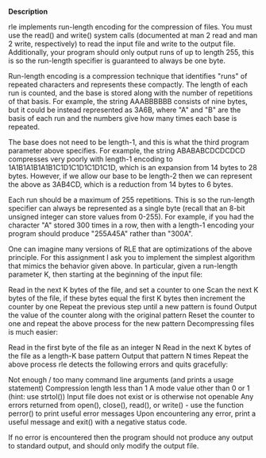 **Description**

rle implements run-length encoding for the compression of files. You must use the read() and write() system calls (documented at man 2 read and man 2 write, respectively) to read the input file and write to the output file. Additionally, your program should only output runs of up to length 255, this is so the run-length specifier is guaranteed to always be one byte.

Run-length encoding is a compression technique that identifies "runs" of repeated characters and represents these compactly. The length of each run is counted, and the base is stored along with the number of repetitions of that basis. For example, the string AAABBBBBB consists of nine bytes, but it could be instead represented as 3A6B, where "A" and "B" are the basis of each run and the numbers give how many times each base is repeated.

The base does not need to be length-1, and this is what the third program parameter above specifies. For example, the string ABABABCDCDCDCD compresses very poorly with length-1 encoding to 1A1B1A1B1A1B1C1D1C1D1C1D1C1D, which is an expansion from 14 bytes to 28 bytes. However, if we allow our base to be length-2 then we can represent the above as 3AB4CD, which is a reduction from 14 bytes to 6 bytes.

Each run should be a maximum of 255 repetitions. This is so the run-length specifier can always be represented as a single byte (recall that an 8-bit unsigned integer can store values from 0-255). For example, if you had the character "A" stored 300 times in a row, then with a length-1 encoding your program should produce "255A45A" rather than "300A".

One can imagine many versions of RLE that are optimizations of the above principle. For this assignment I ask you to implement the simplest algorithm that mimics the behavior given above. In particular, given a run-length parameter K, then starting at the beginning of the input file:

Read in the next K bytes of the file, and set a counter to one
Scan the next K bytes of the file, if these bytes equal the first K bytes then increment the counter by one
Repeat the previous step until a new pattern is found
Output the value of the counter along with the original pattern
Reset the counter to one and repeat the above process for the new pattern
Decompressing files is much easier:

Read in the first byte of the file as an integer N
Read in the next K bytes of the file as a length-K base pattern
Output that pattern N times
Repeat the above process
rle detects the following errors and quits gracefully:

Not enough / too many command line arguments (and prints a usage statement)
Compression length less than 1
A mode value other than 0 or 1 (hint: use strtol())
Input file does not exist or is otherwise not openable
Any errors returned from open(), close(), read(), or write() - use the function perror() to print useful error messages
Upon encountering any error, print a useful message and exit() with a negative status code.

If no error is encountered then the program should not produce any output to standard output, and should only modify the output file.
